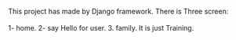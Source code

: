 This project has made by Django framework.
There is Three screen:</br></br>
   1- home.
   2- say Hello for user.
   3. family.
It is just Training.
